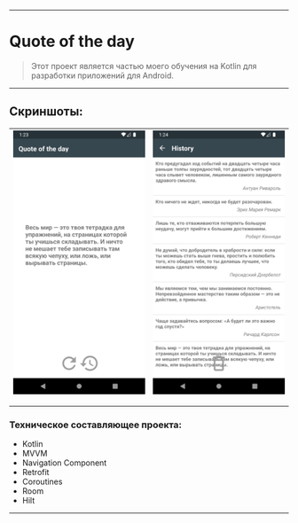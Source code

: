 ____

# Quote of the day

> Этот проект является частью моего обучения на Kotlin для разработки приложений для Android.

____

## Скриншоты:

| <img src="pictures/device_screen_1.png"> | <img src="pictures/device_screen_2.png"> |
| ---------------------------------------------- | -------------------------------------------- |

____

### Техническое составляющее проекта:

- Kotlin
- MVVM
- Navigation Component
- Retrofit
- Coroutines
- Room
- Hilt

____
